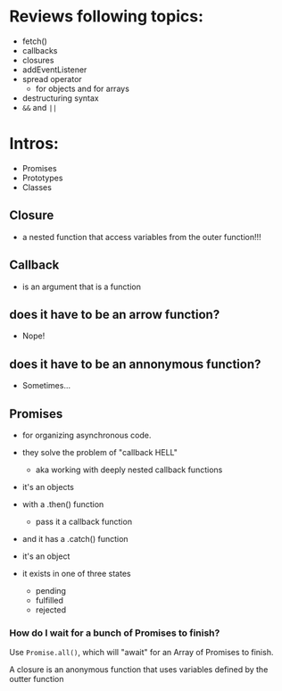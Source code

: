 # Reviews following topics:

- fetch()
- callbacks
- closures
- addEventListener
- spread operator
    - for objects and for arrays
- destructuring syntax
- `&&` and `||`


# Intros:

- Promises
- Prototypes
- Classes

## Closure

- a nested function that access variables from the outer function!!!

## Callback

- is an argument that is a function

## does it have to be an arrow function?

- Nope!

## does it have to be an annonymous function?

- Sometimes...

## Promises

- for organizing asynchronous code.
- they solve the problem of "callback HELL"
    - aka working with deeply nested callback functions


- it's an objects
- with a .then() function
    - pass it a callback function
- and it has a .catch() function


- it's an object
- it exists in one of three states
    - pending
    - fulfilled
    - rejected


### How do I wait for a bunch of Promises to finish?

Use `Promise.all()`, which will "await" for an Array of Promises to finish.


A closure is an anonymous function that uses variables defined by the outter function
